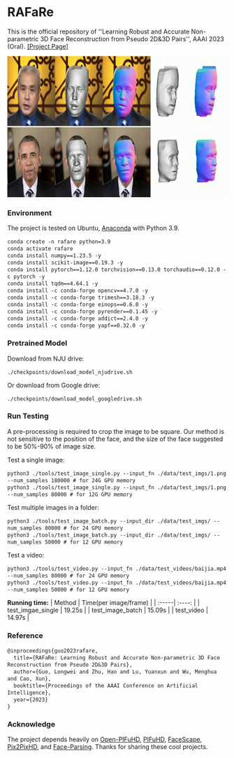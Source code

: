 # RAFaRe
This is the official repository of ''Learning Robust and Accurate Non-parametric 3D Face Reconstruction from Pseudo 2D&3D Pairs'', AAAI 2023 (Oral). [[Project Page]](https://longwg.github.io/projects/RAFaRe/)

<img src="data/GIFs/baijia_vis.gif" width="738" height="160"/>
<img src="data/GIFs/obama_vis.gif" width="738" height="160"/>

### Environment

The project is tested on Ubuntu, [Anaconda](https://www.anaconda.com/) with Python 3.9.

```
conda create -n rafare python=3.9
conda activate rafare
conda install numpy==1.23.5 -y
conda install scikit-image==0.19.3 -y
conda install pytorch==1.12.0 torchvision==0.13.0 torchaudio==0.12.0 -c pytorch -y
conda install tqdm==4.64.1 -y
conda install -c conda-forge opencv==4.7.0 -y
conda install -c conda-forge trimesh==3.18.3 -y
conda install -c conda-forge einops==0.6.0 -y
conda install -c conda-forge pyrender==0.1.45 -y
conda install -c conda-forge addict==2.4.0 -y
conda install -c conda-forge yapf==0.32.0 -y
```

### Pretrained Model
Download from NJU drive:
```
./checkpoints/download_model_njudrive.sh
```

Or download from Google drive:
```
./checkpoints/download_model_googledrive.sh
```

### Run Testing

A pre-processing is required to crop the image to be square. Our method is not sensitive to the position of the face, and the size of the face suggested to be 50%-90% of image size.

Test a single image:
```
python3 ./tools/test_image_single.py --input_fn ./data/test_imgs/1.png --num_samples 180000 # for 24G GPU memory
python3 ./tools/test_image_single.py --input_fn ./data/test_imgs/1.png --num_samples 80000 # for 12G GPU memory
```

Test multiple images in a folder:
```
python3 ./tools/test_image_batch.py --input_dir ./data/test_imgs/ --num_samples 80000 # for 24 GPU memory
python3 ./tools/test_image_batch.py --input_dir ./data/test_imgs/ --num_samples 50000 # for 12 GPU memory
```

Test a video:
```
python3 ./tools/test_video.py --input_fn ./data/test_videos/baijia.mp4 --num_samples 80000 # for 24 GPU memory
python3 ./tools/test_video.py --input_fn ./data/test_videos/baijia.mp4 --num_samples 50000 # for 12 GPU memory
```

**Running time:**
| Method | Time(per image/frame) |
| :-----| :----: |
| test_imgae_single | 19.25s |
| test_image_batch | 15.09s |
| test_video | 14.97s |

### Reference

```
@inproceedings{guo2023rafare,
  title={RAFaRe: Learning Robust and Accurate Non-parametric 3D Face Reconstruction from Pseudo 2D&3D Pairs},
  author={Guo, Longwei and Zhu, Hao and Lu, Yuanxun and Wu, Menghua and Cao, Xun},
  booktitle={Proceedings of the AAAI Conference on Artificial Intelligence},
  year={2023}
}
```

### Acknowledge
The project depends heavily on [Open-PIFuHD](https://github.com/lingtengqiu/Open-PIFuhd), [PIFuHD](https://github.com/shunsukesaito/PIFuHD), [FaceScape](https://github.com/zhuhao-nju/facescape), [Pix2PixHD](https://github.com/NVIDIA/pix2pixHD), and [Face-Parsing](https://github.com/zllrunning/face-parsing.PyTorch). Thanks for sharing these cool projects.


